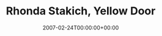 ---
templateKey: event
guid: 0893d18c-6eab-11ea-99c5-002590d1d1b0
date: 2007-02-24T00:00:00+00:00
eventTime: 'none'
title: Rhonda Stakich, Yellow Door
artist: Rhonda Stakich
city: Montreal
venue: Yellow Door
group: Tim Shia
---